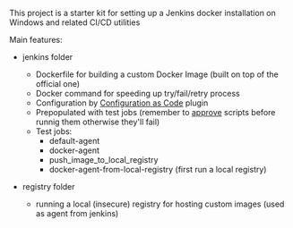 This project is a starter kit for setting up a Jenkins docker installation on Windows and related CI/CD utilities

Main features:

* jenkins folder

    * Dockerfile for building a custom Docker Image (built on top of the official one)
    * Docker command for speeding up try/fail/retry process
    * Configuration by [Configuration as Code](https://https://plugins.jenkins.io/configuration-as-code/) plugin
    * Prepopulated with test jobs (remember to [approve](https://stackoverflow.com/a/45771737/1966366) scripts before runnig them otherwise they'll fail)
    * Test jobs:
        * default-agent
        * docker-agent
        * push_image_to_local_registry
        * docker-agent-from-local-registry (first run a local registry)

* registry folder

    * running a local (insecure) registry for hosting custom images (used as agent from jenkins)

